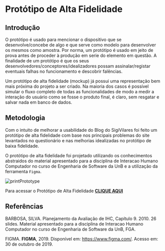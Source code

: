 # Protótipo de Alta Fidelidade

## Introdução

O protótipo é usado para mencionar o dispositivo que se desenvolve/concebe de algo e que serve como modelo para desenvolver os mesmos como amostra. Por norma, um protótipo é usado em jeito de prova antes de proceder à produção em serie do elemento em questão. A finalidade de um protótipo é que os seus desenvolvedores/conceptores/idealizadores possam assinalar/registar eventuais falhas no funcionamento e descobrir falências.

Um protótipo de alta fidelidade (mockup) já possui uma representação bem mais próxima do projeto a ser criado. Na maioria dos casos é possível simular o fluxo completo de todas as funcionalidades de modo a medir a interação do usuário como se fosse o produto final, é claro, sem resgatar e salvar nada em banco de dados.

## Metodologia

Com o intuito de melhorar a usabilidade do Blog do SigiVilares foi feito um protótipo de alta fidelidade com base nos principais problemas do site levantados no questionário e nas melhorias idealizadas no protótipo de baixa fidelidade.

O protótipo de alta fidelidade foi projetado utilizando os conhecimentos abstraidos do material apresentado para a disciplina de Interacao Humano Computador no curso de Engenharia de Software da UnB e a utilização da ferramenta `Figma`.

![printPrototype](https://i.imgur.com/X0U9b3Q.png)

Para acessar o Protótipo de Alta Fidelidade [**CLIQUE AQUI**](https://www.figma.com/proto/OdICkkZ0Kys9aG4kyv395wMM/SigiVilares?node-id=13%3A2&scaling=min-zoom)

## Referências

BARBOSA, SILVA. Planejamento da Avaliação de IHC, Capítulo 9. 2010. 26 slides. Material apresentado para a disciplina de Interacao Humano Computador no curso de Engenharia de Software da UnB, FGA.

FIGMA. **FIGMA**, 2019. Disponível em: <https://www.figma.com/>. Acesso em: 30 de outubro de 2019.
